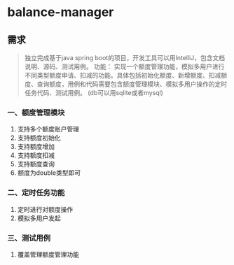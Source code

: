 # balance-manager
## 需求
> 独立完成基于java spring boot的项目，开发工具可以用IntelliJ，包含文档说明、源码、测试用例。
> 功能： 实现一个额度管理功能，模拟多用户进行不同类型额度申请、扣减的功能。具体包括初始化额度、新增额度、扣减额度、查询额度，用例和代码需要包含额度管理模块、模拟多用户操作的定时任务代码、测试用例。
> (db可以用sqlite或者mysql)
### 一、额度管理模块
1. 支持多个额度账户管理
2. 支持额度初始化
3. 支持额度增加
4. 支持额度扣减
5. 支持额度查询
6. 额度为double类型即可
### 二、定时任务功能
1. 定时进行对额度操作
2. 模拟多用户发起
### 三、测试用例
1. 覆盖管理额度管理功能